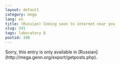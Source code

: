 ```yaml
---
layout: default
category: mega
lang: en
title: (Russian) Coming soon to internet near you
slug: 341
tags: laboratory 8 
postid: 398
---
```

<p>Sorry, this entry is only available in [Russian](http://mega.genn.org/export/getposts.php).</p>